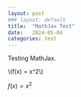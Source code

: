 ```yaml
---
layout: post
### layout: default
title:  "MathJax Test"
date:   2024-05-04
categories: test
---
```

Testing MathJax.

\\(f(x) = x^2\\)

$f(x) = x^2$
